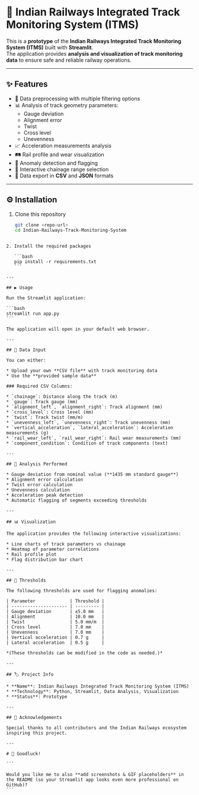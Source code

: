 

# 🚆 Indian Railways Integrated Track Monitoring System (ITMS)

This is a **prototype** of the **Indian Railways Integrated Track Monitoring System (ITMS)** built with **Streamlit**.  
The application provides **analysis and visualization of track monitoring data** to ensure safe and reliable railway operations.  

---

## ✨ Features
- 🔧 Data preprocessing with multiple filtering options  
- 📊 Analysis of track geometry parameters:  
  - Gauge deviation  
  - Alignment error  
  - Twist  
  - Cross level  
  - Unevenness  
- 📈 Acceleration measurements analysis  
- 🛤️ Rail profile and wear visualization  
- 🚨 Anomaly detection and flagging  
- 📍 Interactive chainage range selection  
- 💾 Data export in **CSV** and **JSON** formats  

---

## ⚙️ Installation
1. Clone this repository  
   ```bash
   git clone <repo-url>
   cd Indian-Railways-Track-Monitoring-System
````

2. Install the required packages

   ```bash
   pip install -r requirements.txt
   ```

---

## ▶️ Usage

Run the Streamlit application:

```bash
streamlit run app.py
```

The application will open in your default web browser.

---

## 📂 Data Input

You can either:

* Upload your own **CSV file** with track monitoring data
* Use the **provided sample data**

### Required CSV Columns:

* `chainage`: Distance along the track (m)
* `gauge`: Track gauge (mm)
* `alignment_left`, `alignment_right`: Track alignment (mm)
* `cross_level`: Cross level (mm)
* `twist`: Track twist (mm/m)
* `unevenness_left`, `unevenness_right`: Track unevenness (mm)
* `vertical_acceleration`, `lateral_acceleration`: Acceleration measurements (g)
* `rail_wear_left`, `rail_wear_right`: Rail wear measurements (mm)
* `component_condition`: Condition of track components (text)

---

## 🔎 Analysis Performed

* Gauge deviation from nominal value (**1435 mm standard gauge**)
* Alignment error calculation
* Twist error calculation
* Unevenness calculation
* Acceleration peak detection
* Automatic flagging of segments exceeding thresholds

---

## 📊 Visualization

The application provides the following interactive visualizations:

* Line charts of track parameters vs chainage
* Heatmap of parameter correlations
* Rail profile plot
* Flag distribution bar chart

---

## 🚨 Thresholds

The following thresholds are used for flagging anomalies:

| Parameter             | Threshold |
| --------------------- | --------- |
| Gauge deviation       | ±5.0 mm   |
| Alignment             | 10.0 mm   |
| Twist                 | 5.0 mm/m  |
| Cross level           | 7.0 mm    |
| Unevenness            | 7.0 mm    |
| Vertical acceleration | 0.7 g     |
| Lateral acceleration  | 0.5 g     |

*(These thresholds can be modified in the code as needed.)*

---

## 🏷️ Project Info

* **Name**: Indian Railways Integrated Track Monitoring System (ITMS)
* **Technology**: Python, Streamlit, Data Analysis, Visualization
* **Status**: Prototype

---

## 🙌 Acknowledgements

Special thanks to all contributors and the Indian Railways ecosystem inspiring this project.

---

# 🚀 Goodluck!

```

Would you like me to also **add screenshots & GIF placeholders** in the README (so your Streamlit app looks even more professional on GitHub)?
```
